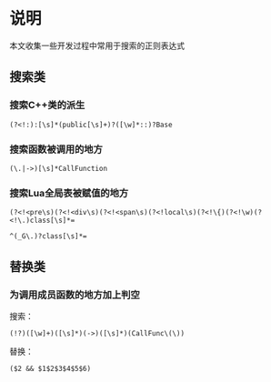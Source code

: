 # 说明

本文收集一些开发过程中常用于搜索的正则表达式

## 搜索类

### 搜索C++类的派生
```
(?<!:):[\s]*(public[\s]+)?([\w]*::)?Base
```

### 搜索函数被调用的地方
```
(\.|->)[\s]*CallFunction
```

### 搜索Lua全局表被赋值的地方
```
(?<!<pre\s)(?<!<div\s)(?<!<span\s)(?<!local\s)(?<!\{)(?<!\w)(?<!\.)class[\s]*=
```


```
^(_G\.)?class[\s]*=
```


## 替换类

### 为调用成员函数的地方加上判空
搜索：
```
(!?)([\w]+)([\s]*)(->)([\s]*)(CallFunc\(\))
```
替换：
```
($2 && $1$2$3$4$5$6)
```
